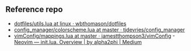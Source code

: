 



## Reference repo
- [dotfiles/utils.lua at linux · wbthomason/dotfiles](https://github.com/wbthomason/dotfiles/blob/linux/neovim/.config/nvim/lua/config/utils.lua)
- [config_manager/colorscheme.lua at master · tjdevries/config_manager](https://github.com/tjdevries/config_manager/blob/master/xdg_config/nvim/after/plugin/colorscheme.lua)
- [vimConfig/mappings.lua at master · jamestthompson3/vimConfig](https://github.com/jamestthompson3/vimConfig/blob/master/lua/tt/mappings.lua)
-[Neovim — init.lua. Overview | by alpha2phi | Medium](https://alpha2phi.medium.com/neovim-init-lua-e80f4f136030)

